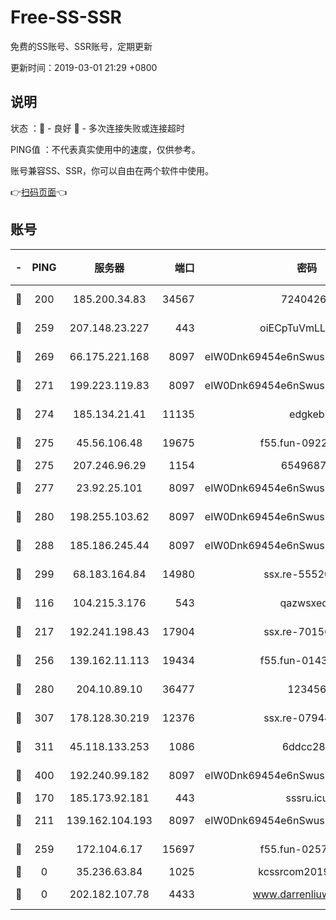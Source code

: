 # Free-SS-SSR

免费的SS账号、SSR账号，定期更新

更新时间：2019-03-01 21:29 +0800

## 说明

状态     ：🙂 - 良好 🙁 - 多次连接失败或连接超时

PING值   ：不代表真实使用中的速度，仅供参考。

账号兼容SS、SSR，你可以自由在两个软件中使用。

👉[扫码页面](https://liesauer.github.io/free-ss-ssr.github.io/)👈

## 账号

|-|PING|服务器|端口|密码|加密方式|区域|
|:----:|:----:|:-----:|-----:|:----:|:----:|:----:|
|🙂|200|185.200.34.83|34567|72404265|aes-256-cfb|US|
|🙂|259|207.148.23.227|443|oiECpTuVmLLxk4Ts|aes-256-cfb|US|
|🙂|269|66.175.221.168|8097|eIW0Dnk69454e6nSwuspv9DmS201tQ0D|aes-256-cfb|US|
|🙂|271|199.223.119.83|8097|eIW0Dnk69454e6nSwuspv9DmS201tQ0D|aes-256-cfb|US|
|🙂|274|185.134.21.41|11135|edgkeb|aes-256-cfb|GB|
|🙂|275|45.56.106.48|19675|f55.fun-09223819|aes-256-cfb|US|
|🙂|275|207.246.96.29|1154|65496879|chacha20|US|
|🙂|277|23.92.25.101|8097|eIW0Dnk69454e6nSwuspv9DmS201tQ0D|aes-256-cfb|US|
|🙂|280|198.255.103.62|8097|eIW0Dnk69454e6nSwuspv9DmS201tQ0D|aes-256-cfb|US|
|🙂|288|185.186.245.44|8097|eIW0Dnk69454e6nSwuspv9DmS201tQ0D|aes-256-cfb|NL|
|🙂|299|68.183.164.84|14980|ssx.re-55520549|aes-256-cfb|US|
|🙂|116|104.215.3.176|543|qazwsxedc|aes-256-gcm|JP|
|🙂|217|192.241.198.43|17904|ssx.re-70156249|aes-256-cfb|US|
|🙂|256|139.162.11.113|19434|f55.fun-01439275|aes-256-cfb|SG|
|🙂|280|204.10.89.10|36477|123456|aes-256-cfb|US|
|🙂|307|178.128.30.219|12376|ssx.re-07944813|aes-256-cfb|SG|
|🙂|311|45.118.133.253|1086|6ddcc286|aes-256-cfb|SG|
|🙂|400|192.240.99.182|8097|eIW0Dnk69454e6nSwuspv9DmS201tQ0D|aes-256-cfb|US|
|🙁|170|185.173.92.181|443|sssru.icu|rc4-md5|RU|
|🙁|211|139.162.104.193|8097|eIW0Dnk69454e6nSwuspv9DmS201tQ0D|aes-256-cfb|JP|
|🙁|259|172.104.6.17|15697|f55.fun-02577821|aes-256-cfb|US|
|🙁|0|35.236.63.84|1025|kcssrcom20190301|rc4-md5|US|
|🙁|0|202.182.107.78|4433|www.darrenliuwei.com|aes-256-cfb|JP|
